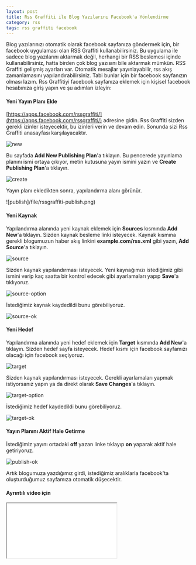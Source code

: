 ```yaml
---
layout: post
title: Rss Graffiti ile Blog Yazılarını Facebook'a Yönlendirme
category: rss
tags: rss graffiti facebook
---
```


Blog yazılarınızı otomatik olarak facebook sayfanıza göndermek için, bir facebook uygulaması olan RSS Graffiti kullanabilirsiniz. Bu uygulama ile sadece blog yazılarını aktarmak değil, herhangi bir RSS beslemesi içinde kullanabilirsiniz, hatta birden çok blog yazısını bile aktarmak mümkün. RSS Graffiti gelişmiş ayarları var. Otomatik mesajlar yayınlayabilir, rss akış zamanlamasını yapılandırabilirsiniz. Tabi bunlar için bir facebook sayfanızın olması lazım. Rss Graffitiyi facebook sayfanıza eklemek için kişisel facebook hesabınıza giriş yapın ve şu adımları izleyin:

#### Yeni Yayın Planı Ekle

[https://apps.facebook.com/rssgraffiti/](https://apps.facebook.com/rssgraffiti/) adresine gidin. Rss Graffiti sizden gerekli izinler isteyecektir, bu izinleri verin ve devam edin. Sonunda sizi Rss Graffiti anasayfası karşılayacaktır.

![new](/file/rssgraffiti-new.png)

Bu sayfada **Add New Publishing Plan**'a tıklayın. Bu pencerede yayınlama planını ismi ortaya çıkıyor, metin kutusuna yayın ismini yazın ve **Create Publishing Plan**'a tıklayın.

![create](/file/rssgraffiti-create.png)

Yayın planı ekledikten sonra, yapılandırma alanı görünür.

![publish]/file/rssgraffiti-publish.png)

#### Yeni Kaynak

Yapılandırma alanında yeni kaynak eklemek için **Sources** kısmında **Add New**'a tıklayın. Sizden kaynak besleme linki isteyecek. Kaynak kısmına gerekli blogumuzun haber akış linkini **example.com/rss.xml** gibi yazın, **Add Source**'a tıklayın.

![source](/file/rssgraffiti-source.png)

Sizden kaynak yapılandırması isteyecek. Yeni kaynağımızı istediğimiz gibi ismini verip kaç saatta bir kontrol edecek gibi ayarlamaları yapıp **Save**'a tıklıyoruz.

![source-option](/file/rssgraffiti-source-option.png)

İstediğimiz kaynak kaydedildi bunu görebiliyoruz.

![source-ok](/file/rssgraffiti-source-ok.png)

#### Yeni Hedef

Yapılandırma alanında yeni hedef eklemek için **Target** kısmında **Add New**'a tıklayın. Sizden hedef sayfa isteyecek. Hedef kısmı için facebook sayfamızı olacağı için facebook seçiyoruz.

![target](/file/rssgraffiti-target.png)

Sizden kaynak yapılandırması isteyecek. Gerekli ayarlamaları yapmak istiyorsanız yapın ya da direkt olarak **Save Changes**'a tıklayın.

![target-option](/file/rssgraffiti-target-option.png)

İstediğimiz hedef kaydedildi bunu görebiliyoruz.

![target-ok](/file/rssgraffiti-target-ok.png)

#### Yayın Planını Aktif Hale Getirme

İstediğimiz yayını ortadaki **off** yazan linke tıklayıp **on** yaparak aktif hale getiriyoruz.

![publish-ok](/file/rssgraffiti-publish-ok.png)

Artık blogumuza yazdığımız girdi, istediğimiz aralıklarla facebook'ta oluşturduğumuz sayfamıza otomatik düşecektir.

#### Ayrıntılı video için

<div class="embed-responsive embed-responsive-16by9">
  <iframe class="embed-responsive-item" src="//www.youtube.com/embed/ComG6n-IiS4?rel=0"></iframe>
</div>
